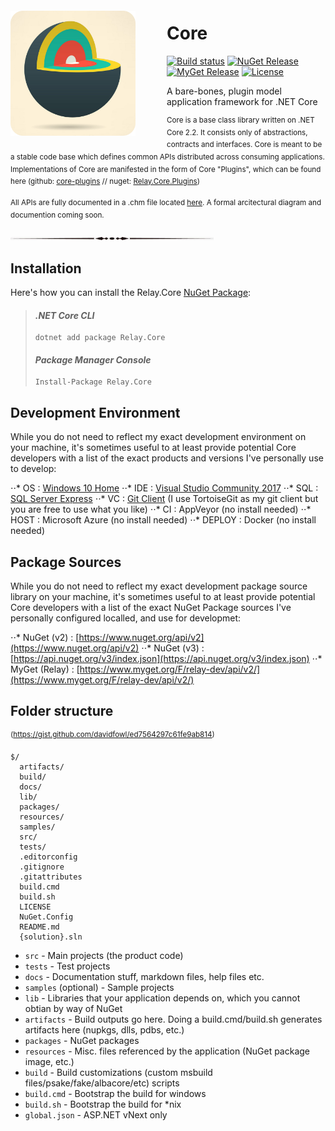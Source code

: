 <img src="https://github.com/relay-dev/core/raw/master/resources/icon.png?raw=true" alt="Core" style="max-width:100%; float: left; padding-right: 50px; margin: 20px 0;" height="200" width="200">

# Core

[![Build status](https://ci.appveyor.com/api/projects/status/uy3l50i1p1gxu1pe/branch/master?svg=true)](https://ci.appveyor.com/project/sfergusonATX/core/branch/master)
[![NuGet Release](https://img.shields.io/nuget/v/relay.core.svg)](https://www.nuget.org/packages/Relay.Core/)
[![MyGet Release](https://img.shields.io/myget/relay-dev/v/Relay.Core.svg)](https://www.myget.org/feed/relay-dev/package/nuget/Relay.Core)
[![License](https://img.shields.io/github/license/relay-dev/core.svg)](https://github.com/relay-dev/core/blob/master/LICENSE)

A bare-bones, plugin model application framework for .NET Core

<sup>Core is a base class library written on .NET Core 2.2. It consists only of abstractions, contracts and interfaces. Core is meant to be a stable code base which defines common APIs distributed across consuming applications. Implementations of Core are manifested in the form of Core "Plugins", which can be found here (github: [core-plugins](https://github.com/relay-dev/core-plugins) // nuget: [Relay.Core.Plugins](https://www.nuget.org/packages/Relay.Core.Plugins/))</sup>

<sup>All APIs are fully documented in a .chm file located [here](https://github.com/relay-dev/core/raw/master/docs/Core%20API%20Documentation.chm). A formal arcitectural diagram and documention coming soon.</sup>

<img src="https://github.com/relay-dev/core/raw/master/resources/break.jpg?raw=true">


## Installation

Here's how you can install the Relay.Core [NuGet Package](https://www.nuget.org/packages/Relay.Core):

> #### *.NET Core CLI*
> 
> ```
> dotnet add package Relay.Core
> ```
> 
> #### *Package Manager Console*
> 
> ```
> Install-Package Relay.Core
> ```


## Development Environment

While you do not need to reflect my exact development environment on your machine, it's sometimes useful to at least provide potential Core developers with a list of the exact products and versions I've personally use to develop:

⋅⋅* OS     : [Windows 10 Home](https://www.microsoft.com/en-us/windows)
⋅⋅* IDE    : [Visual Studio Community 2017](https://visualstudio.microsoft.com/downloads/)
⋅⋅* SQL    : [SQL Server Express](https://www.microsoft.com/en-us/sql-server/sql-server-editions-express)
⋅⋅* VC     : [Git Client](https://tortoisegit.org/) (I use TortoiseGit as my git client but you are free to use what you like)
⋅⋅* CI     : AppVeyor (no install needed)
⋅⋅* HOST   : Microsoft Azure (no install needed)
⋅⋅* DEPLOY : Docker (no install needed)


## Package Sources

While you do not need to reflect my exact development package source library on your machine, it's sometimes useful to at least provide potential Core developers with a list of the exact NuGet Package sources I've personally configured localled, and use for developmet:

⋅⋅* NuGet (v2)    : [https://www.nuget.org/api/v2](https://www.nuget.org/api/v2)
⋅⋅* NuGet (v3)    : [https://api.nuget.org/v3/index.json](https://api.nuget.org/v3/index.json)
⋅⋅* MyGet (Relay) : [https://www.myget.org/F/relay-dev/api/v2/](https://www.myget.org/F/relay-dev/api/v2/)


## Folder structure
<sup>(https://gist.github.com/davidfowl/ed7564297c61fe9ab814)</sup>

```
$/
  artifacts/
  build/
  docs/
  lib/
  packages/
  resources/
  samples/
  src/
  tests/
  .editorconfig
  .gitignore
  .gitattributes
  build.cmd
  build.sh
  LICENSE
  NuGet.Config
  README.md
  {solution}.sln
```

- `src` - Main projects (the product code)
- `tests` - Test projects
- `docs` - Documentation stuff, markdown files, help files etc.
- `samples` (optional) - Sample projects
- `lib` - Libraries that your application depends on, which you cannot obtian by way of NuGet
- `artifacts` - Build outputs go here. Doing a build.cmd/build.sh generates artifacts here (nupkgs, dlls, pdbs, etc.)
- `packages` - NuGet packages
- `resources` - Misc. files referenced by the application (NuGet package image, etc.)
- `build` - Build customizations (custom msbuild files/psake/fake/albacore/etc) scripts
- `build.cmd` - Bootstrap the build for windows
- `build.sh` - Bootstrap the build for *nix
- `global.json` - ASP.NET vNext only
